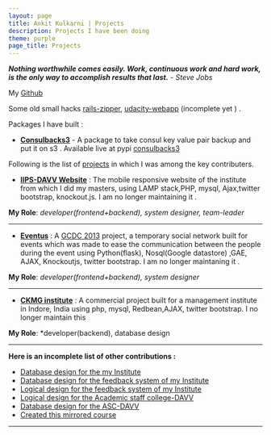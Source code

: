 ```yaml
---
layout: page
title: Ankit Kulkarni | Projects
description: Projects I have been doing
theme: purple
page_title: Projects 
---
```


***Nothing worthwhile comes easily. Work, continuous work and hard work, is the only way to accomplish results that last.*** - *Steve Jobs*

My [Github](https://github.com/Ankit-Kulkarni/) 

Some old small hacks [rails-zipper](http://zipper.noip.me), [udacity-webapp](http://udacitywebapp.noip.me/) (incomplete yet ) .

Packages I have built :  

* **[Consulbacks3](https://pypi.python.org/pypi/consulbacks3)** - A package to take consul key value pair backup and put it on s3 . Available live at pypi [consulbacks3](https://pypi.python.org/pypi/consulbacks3) 

Following is the list of [projects]({{page.url}}) in which I was among the key contributers. 

* **[IIPS-DAVV Website](http://iips.edu.in/)** : The mobile responsive website of the institute from which I did my masters, using  LAMP stack,PHP, mysql, Ajax,twitter bootstrap, knockout.js. I am no longer maintaining it . 

**My Role**: *developer(frontend+backend), system designer, team-leader* 
<hr>

* **[Eventus](http://gcdc2013-eventus.appspot.com/)** : A [GCDC 2013](http://www.google.co.in/events/gcdc2013/) project, a temporary social network built for events which was made to ease the communication between the people during the event using Python(flask), Nosql(Google datastore) ,GAE, AJAX, Knockoutjs, twitter bootstrap. I am no longer maintaning it . 

**My Role**: *developer(frontend+backend), system designer* 
<hr>

* **[CKMG institute](http://ckmgindore.com/)** : A commercial project built for a management institute in Indore, India using php, mysql, Redbean,AJAX, twitter bootstrap. I no longer maintain this 

**My Role**: *developer(backend), database design 
<hr>


**Here is an incomplete list of other contributions :**

* [Database design for the my Institute](http://iips.edu.in/)
* [Database design for the feedback system of my Institute](http://iips.edu.in/feedback_system/index.php)
* [Logical design for the feedback system of my Institute](http://iips.edu.in/feedback_system/index.php)
* [Logical design for the Academic staff college-DAVV](http://ugchrdcdauniv.in/developers)
* [Database design for the ASC-DAVV](https://github.com/iips-dc/asc-davv)
* [Created this mirrored course ](https://sites.google.com/site/udacitycs215/)
<hr>